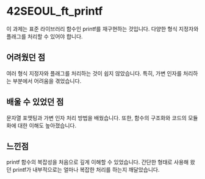 # 42SEOUL_ft_printf

이 과제는 표준 라이브러리 함수인 printf를 재구현하는 것입니다. 다양한 형식 지정자와 플래그를 처리할 수 있어야 합니다.

## 어려웠던 점

여러 형식 지정자와 플래그를 처리하는 것이 쉽지 않았습니다. 특히, 가변 인자를 처리하는 부분에서 어려움을 겪었습니다.

## 배울 수 있었던 점

문자열 포맷팅과 가변 인자 처리 방법을 배웠습니다. 또한, 함수의 구조화와 코드의 모듈화에 대한 이해도 높아졌습니다.

## 느낀점

printf 함수의 복잡성을 처음으로 깊게 이해할 수 있었습니다. 간단한 형태로 사용해 왔던 printf가 내부적으로는 얼마나 복잡한 처리를 하는지 깨달았습니다.
